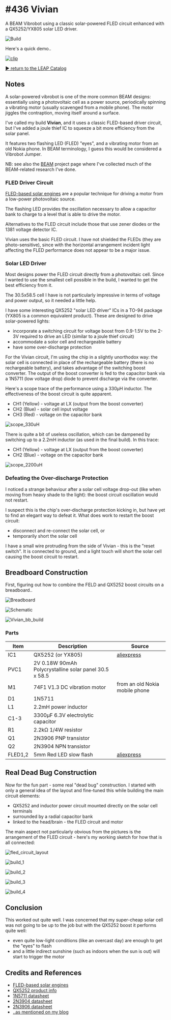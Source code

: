 # #436 Vivian

A BEAM Vibrobot using a classic solar-powered FLED circuit enhanced with a QX5252/YX805 solar LED driver.

![Build](./assets/Vivian_build.jpg?raw=true)

Here's a quick demo..

[![clip](https://img.youtube.com/vi/KKEdPk3T3Iw/0.jpg)](https://www.youtube.com/watch?v=KKEdPk3T3Iw)

[:arrow_forward: return to the LEAP Catalog](https://leap.tardate.com)

## Notes

A solar-powered vibrobot is one of the more common BEAM designs: essentially using a photovoltaic cell
as a power source, periodically spinning a vibrating motor (usually scavenged from a mobile phone).
The motor jiggles the contraption, moving itself around a surface.

I've called my build **Vivian**, and it uses a classic FLED-based driver circuit,
but I've added a joule thief IC to squeeze a bit more efficiency from the solar panel.

It features two flashing LED (FLED) "eyes", and a vibrating motor from an old Nokia phone.
In BEAM terminology, I guess this would be considered a Vibrobot Jumper.

NB: see also the [BEAM](../) project page where I've collected much of the BEAM-related research I've done.

### FLED Driver Circuit

[FLED-based solar engines](http://solarbotics.net/library/circuits/se_t1_fled.html) are a popular
technique for driving a motor from a low-power photovoltaic source.

The flashing LED provides the oscillation necessary to allow a capacitor bank to charge to a level
that is able to drive the motor.

Alternatives to the FLED circuit include those that use zener diodes or the 1381 voltage detector IC.

Vivian uses the basic FLED circuit. I have not shielded the FLEDs (they are photo-sensitive),
since with the horizontal arrangement incident light affecting the FLED performance does not appear to be a major issue.

### Solar LED Driver

Most designs power the FLED circuit directly from a photovoltaic cell.
Since I wanted to use the smallest cell possible in the build, I wanted to get the best efficiency from it.

The 30.5x58.5 cell I have is not particularly impressive in terms of voltage and power output, so it needed a little help.

I have some interesting QX5252 "solar LED driver" ICs in a TO-94 package (YX805 is a common equivalent product).
These are designed to drive solar-powered lights:

* incorporate a switching circuit for voltage boost from 0.9-1.5V to the 2-3V required to drive an LED (similar to a joule thief circuit)
* accommodate a solor cell and rechargeable battery
* have some over-discharge protection

For the Vivian circuit, I'm using the chip in a slightly unorthodox way:
the solar cell is connected in place of the rechargeable battery (there is no rechargeable battery),
and takes advantage of the switching boost converter.
The output of the boost converter is fed to the capacitor bank via a 1N5711 (low voltage drop) diode to prevent discharge via the converter.

Here's a scope trace of the performance using a 330µH inductor. The effectiveness of the boost circuit is quite apparent.

* CH1 (Yellow) - voltage at LX (output from the boost converter)
* CH2 (Blue) - solar cell input voltage
* CH3 (Red) - voltage on the capacitor bank

![scope_330uH](./assets/scope_330uH.gif?raw=true)

There is quite a bit of useless oscillation, which can be dampened by switching up to a 2.2mH inductor (as used in the final build).
In this trace:

* CH1 (Yellow) - voltage at LX (output from the boost converter)
* CH2 (Blue) - voltage on the capacitor bank

![scope_2200uH](./assets/scope_2200uH.gif?raw=true)


### Defeating the Over-discharge Protection

I noticed a strange behaviour after a solar cell voltage drop-out (like when moving from heavy shade to the light):
the boost circuit oscillation would not restart.

I suspect this is the chip's over-discharge protection kicking in, but have yet to find an elegant way to defeat it.
What does work to restart the boost circuit:

* disconnect and re-connect the solar cell, or
* temporarily short the solar cell

I have a small wire protruding from the side of Vivian - this is the "reset switch".
It is connected to ground, and a light touch will short the solar cell causing the boost circuit to restart.


## Breadboard Construction

First, figuring out how to combine the FELD and QX5252 boost circuits on a breadboard..

![Breadboard](./assets/Vivian_bb.jpg?raw=true)

![Schematic](./assets/Vivian_schematic.jpg?raw=true)

![Vivian_bb_build](./assets/Vivian_bb_build.jpg?raw=true)


### Parts

| Item    | Description                                             | Source |
|---------|---------------------------------------------------------|--------|
| IC1     | QX5252 (or YX805)                                       | [aliexpress](https://www.aliexpress.com/item/50pcs-lot-New-QX5252F-QX5252-5252F-TO-94-LED-driver-chip/32774035651.html) |
| PVC1    | 2V 0.18W 90mAh Polycrystalline solar panel 30.5 x 58.5  | |
| M1      | 74F1 V1.3 DC vibration motor                            | from an old Nokia mobile phone |
| D1      | 1N5711                                                  | |
| L1      | 2.2mH power inductor                                    | |
| C1-3    | 3300µF 6.3V electrolytic capacitor                      | |
| R1      | 2.2kΩ 1/4W resistor                                     | |
| Q1      | 2N3906 PNP transistor                                   | |
| Q2      | 2N3904 NPN transistor                                   | |
| FLED1,2 | 5mm Red LED slow flash                                  | [aliexpress](https://www.aliexpress.com/item/100pcs-5mm-Red-Light-Emitting-Diode-Automatic-Flashing-LED-Flash-Control-Blinking-5-mm-Blink-LED/32751061551.html) |


## Real Dead Bug Construction

Now for the fun part - some real "dead bug" construction. I started with only a general idea of the layout
and fine-tuned this while building the main circuit elements:

* QX5252 and inductor power circuit mounted directly on the solar cell terminals
* surrounded by a radial capacitor bank
* linked to the head/brain - the FLED circuit and motor


The main aspect not particularly obvious from the pictures is the arrangement of the FLED circuit - here's my working sketch for how that is all connected:

![fled_circuit_layout](./assets/fled_circuit_layout.jpg?raw=true)

![build_1](./assets/build_1.jpg?raw=true)

![build_2](./assets/build_2.jpg?raw=true)

![build_3](./assets/build_3.jpg?raw=true)

![build_4](./assets/build_4.jpg?raw=true)


## Conclusion

This worked out quite well. I was concerned that my super-cheap solar cell was not going to be up to the job
but with the QX5252 boost it performs quite well:

* even quite low-light conditions (like an overcast day) are enough to get the "eyes" to flash
* and a little indirect sunshine (such as indoors when the sun is out) will start to trigger the motor


## Credits and References
* [FLED-based solar engines](http://solarbotics.net/library/circuits/se_t1_fled.html)
* [QX5252 product info](http://www.qxmd.com.cn/en/?product/QX5252.html)
* [1N5711 datasheet](https://www.futurlec.com/Diodes/1N5711.shtml)
* [2N3904 datasheet](https://www.futurlec.com/Transistors/2N3904.shtml)
* [2N3906 datasheet](https://www.futurlec.com/Transistors/2N3906.shtml)
* [..as mentioned on my blog](https://blog.tardate.com/2018/11/leap436-vivian-the-vibrating-beam-bot.html)
